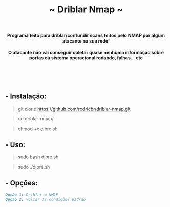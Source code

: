 <h1 align="center">~ Driblar Nmap ~</h1> </br>

<h4 align="center">Programa feito para driblar/confundir scans feitos pelo NMAP por algum atacante na sua rede!</h4>
<h4 align="center">O atacante não vai conseguir coletar quase nenhuma informação sobre portas ou sistema operacional rodando, falhas... etc</h4> </br> </br>

</br>

## - Instalação:

> git clone https://github.com/rodricbr/driblar-nmap.git

> cd driblar-nmap/

> chmod +x dibre.sh

## - Uso:

> sudo bash dibre.sh

> sudo ./dibre.sh

## - Opções:

```markdown
Opção 1: Driblar o NMAP
Opção 2: Voltar às condições padrão
```
